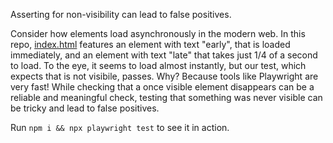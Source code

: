 Asserting for non-visibility can lead to false positives.

Consider how elements load asynchronously in the modern web. In this repo, [index.html](index.html) features an element with text "early", that is loaded immediately, and an element with text "late" that takes just 1/4 of a second to load. To the eye, it seems to load almost instantly, but our test, which expects that is not visibile, passes. Why? Because tools like Playwright are very fast! While checking that a once visible element disappears can be a reliable and meaningful check, testing that something was never visible can be tricky and lead to false positives.

Run `npm i && npx playwright test` to see it in action.
